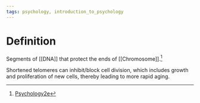```yaml
---
tags: psychology, introduction_to_psychology
---
```


# Definition

Segments of [[DNA]] that protect the ends of [[Chromosome]].[^1]

Shortened telomeres can inhibit/block cell division, which includes growth and proliferation of new cells, thereby leading to more rapid aging.

[^1]: [Psychology2e](zotero://open-pdf/library/items/SSTBV7L5?page=518)